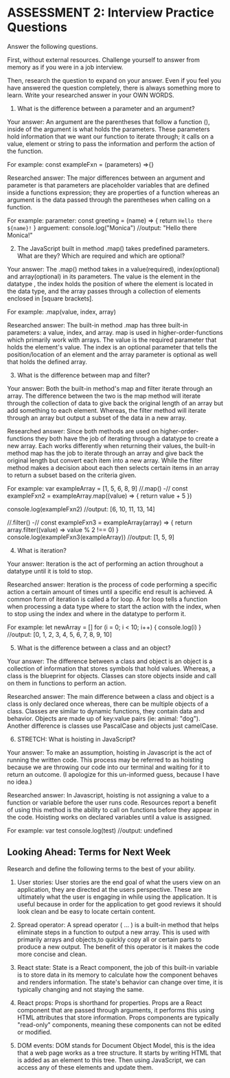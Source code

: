 # ASSESSMENT 2: Interview Practice Questions

Answer the following questions.

First, without external resources. Challenge yourself to answer from memory as if you were in a job interview.

Then, research the question to expand on your answer. Even if you feel you have answered the question completely, there is always something more to learn. Write your researched answer in your OWN WORDS.

1. What is the difference between a parameter and an argument?

Your answer: An argument are the parentheses that follow a function (), inside of the argument is what holds the parameters. These parameters hold information that we want our function to iterate through; it calls on a value, element or string to pass the information and perform the action of the function.
 
For example:
const exampleFxn = (parameters) =>{}
 
Researched answer: The major differences between an argument and parameter is that parameters are placeholder variables that are defined inside a functions expression; they are properties of a function whereas an argument is the data passed through the parentheses when calling on a function.

For example:
parameter: 
const greeting = (name) => {
    return `Hello there ${name}!`
}
arguement:
console.log("Monica")
//output: "Hello there Monica!"

2. The JavaScript built in method .map() takes predefined parameters. What are they? Which are required and which are optional?

Your answer: The .map() method takes in a value(required), index(optional) and array(optional) in its parameters. The value is the element in the datatype , the index holds the position of where the element is located in the data type, and the array passes through a collection of elements enclosed in [square brackets].
 
For example:
.map(value, index, array)
 
Researched answer: The built-in method .map has three built-in parameters: a value, index, and array. map is used in higher-order-functions which primarily work with arrays. The value is the required parameter that holds the element's value. The index is an optional parameter that tells the position/location of an element and the array parameter is optional as well that holds the defined array.

3. What is the difference between map and filter? 

Your answer: Both the built-in method's map and filter iterate through an array. The difference between the two is the map method will iterate through the collection of data to give back the original length of an array but add something to each element. Whereas, the filter method will iterate through an array but output a subset of the data in a new array.
 
Researched answer: Since both methods are used on higher-order-functions they both have the job of iterating through a datatype to create a new array. Each works differently when returning their values, the built-in method map has the job to iterate through an array and give back the original length but convert each item into a new array. While the filter method makes a decision about each then selects certain items in an array to return a subset based on the criteria given.

For example:
var exampleArray = [1, 5, 6, 8, 9]
//.map() -//
const exampleFxn2 = exampleArray.map((value) => {
    return value + 5
    })

console.log(exampleFxn2)
//output: [6, 10, 11, 13, 14]

//.filter() -//
const exampleFxn3 = exampleArray(array) => {
    return array.filter((value) => value % 2 !== 0)
}
console.log(exampleFxn3(exampleArray))
//output: [1, 5, 9]

4. What is iteration?

Your answer: Iteration is the act of performing an action throughout a datatype until it is told to stop.
 
Researched answer: Iteration is the process of code performing a specific action a certain amount of times until a specific end result is achieved. A common form of iteration is called a for loop. A for loop tells a function when processing a data type where to start the action with the index, when to stop using the index and where in the datatype to perform it. 

For example:
let newArray = []
for (i = 0; i < 10; i++) {
    console.log(i)
}
//output: [0, 1, 2, 3, 4, 5, 6, 7, 8, 9, 10]

5. What is the difference between a class and an object?

Your answer: The difference between a class and object is an object is a collection of information that stores symbols that hold values. Whereas, a class is the blueprint for objects. Classes can store objects inside and call on them in functions to perform an action.
 
Researched answer: The main difference between a class and object is a class is only declared once whereas, there can be multiple objects of a class. Classes are similar to dynamic functions, they contain data and behavior. Objects are made up of key:value pairs (ie: animal: "dog"). Another difference is classes use PascalCase and objects just camelCase.

6. STRETCH: What is hoisting in JavaScript?

Your answer: To make an assumption, hoisting in Javascript is the act of running the written code. This process may be referred to as hoisting because we are throwing our code into our terminal and waiting for it to return an outcome.
(I apologize for this un-informed guess, because I have no idea.)
 
Researched answer: In Javascript, hoisting is not assigning a value to a function or variable before the user runs code. Resources report a benefit of using this method is the ability to call on functions before they appear in the code. Hoisting works on declared variables until a value is assigned.

For example: 
var test
console.log(test)
//output: undefined

## Looking Ahead: Terms for Next Week

Research and define the following terms to the best of your ability.

1. User stories: User stories are the end goal of what the users view on an application, they are directed at the users perspective. These are ultimately what the user is engaging in while using the application. It is useful because in order for the application to get good reviews it should look clean and be easy to locate certain content.
 
2. Spread operator: A spread operator ( ... ) is a built-in method that helps eliminate steps in a function to output a new array. This is used with primarily arrays and objects,to quickly copy all or certain parts to produce a new output. The benefit of this operator is it makes the code more concise and clean.
 
3. React state: State is a React component, the job of this built-in variable is to store data in its memory to calculate how the component behaves and renders information. The state's behavior can change over time, it is typically changing and not staying the same.
 
4. React props: Props is shorthand for properties. Props are a React component that are passed through arguments, it performs this using HTML attributes that store information. Props components are typically "read-only" components, meaning these components can not be edited or modified.
 
5. DOM events: DOM stands for Document Object Model, this is the idea that a web page works as a tree structure. It starts by writing HTML that is added as an element to this tree. Then using JavaScript, we can access any of these elements and update them.
